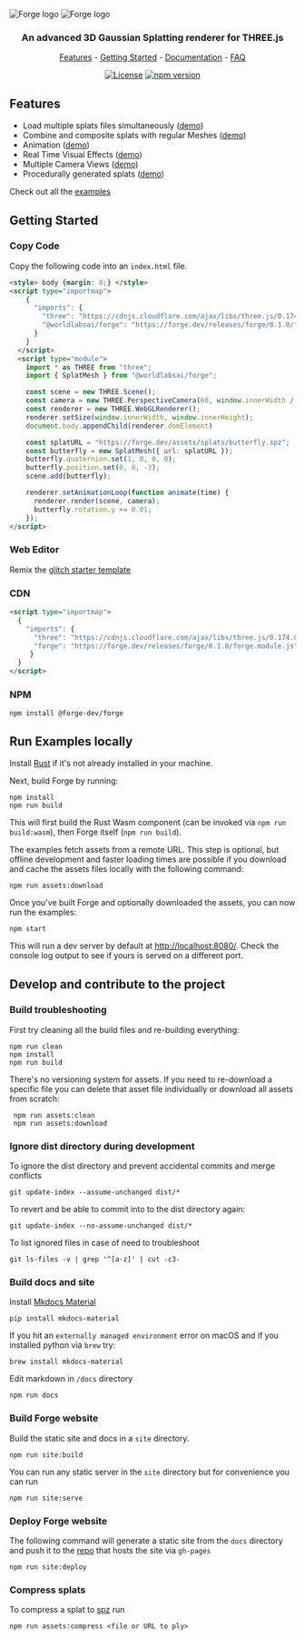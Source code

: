 <p align="center">

  ![Forge logo](https://github.com/user-attachments/assets/d9cec150-8ca1-47f4-b7d9-4782aa629166#gh-dark-mode-only)
  ![Forge logo](https://github.com/user-attachments/assets/adb2f0d7-df30-49e5-be7f-75c14f008735#gh-light-mode-only)

  <h3 align="center">An advanced 3D Gaussian Splatting renderer for THREE.js</h3>
  <div align="center">

  [Features](#features) -
  [Getting Started](#getting-started) -
  <a href="https://www.forge.dev/">Documentation</a> -
  <a href="https://www.forge.dev/">FAQ</a>
  </div>
  </p>

   <div align="center">

  [![License](https://img.shields.io/badge/license-MIT-%23d43e4c)](https://github.com/forge-gfx/forge/blob/main/LICENSE)
  [![npm version](https://img.shields.io/npm/v/forge?color=d43e4c)](https://www.npmjs.com/package/forge)

  </div>

<p>
  <a href="https://www.forge.dev" target="_blank">
    <picture>
    </picture>
  </a>

## Features

- Load multiple splats files simultaneously ([demo]())
- Combine and composite splats with regular Meshes ([demo]())
- Animation ([demo]())
- Real Time Visual Effects ([demo]())
- Multiple Camera Views ([demo]())
- Procedurally generated splats ([demo]())

Check out all the [examples]()

## Getting Started

### Copy Code

Copy the following code into an `index.html` file.


```html
<style> body {margin: 0;} </style>
<script type="importmap">
    {
      "imports": {
        "three": "https://cdnjs.cloudflare.com/ajax/libs/three.js/0.174.0/three.module.js",
        "@worldlabsai/forge": "https://forge.dev/releases/forge/0.1.0/forge.module.js"
      }
    }
  </script>
  <script type="module">
    import * as THREE from "three";
    import { SplatMesh } from "@worldlabsai/forge";

    const scene = new THREE.Scene();
    const camera = new THREE.PerspectiveCamera(60, window.innerWidth / window.innerHeight, 0.1, 1000);
    const renderer = new THREE.WebGLRenderer();
    renderer.setSize(window.innerWidth, window.innerHeight);
    document.body.appendChild(renderer.domElement)

    const splatURL = "https://forge.dev/assets/splats/butterfly.spz";
    const butterfly = new SplatMesh({ url: splatURL });
    butterfly.quaternion.set(1, 0, 0, 0);
    butterfly.position.set(0, 0, -3);
    scene.add(butterfly);

    renderer.setAnimationLoop(function animate(time) {
      renderer.render(scene, camera);
      butterfly.rotation.y += 0.01;
    });
</script>
```

### Web Editor

Remix the [glitch starter template](https://glitch.com/edit/#!/forge-dev)

### CDN

```html
<script type="importmap">
  {
    "imports": {
      "three": "https://cdnjs.cloudflare.com/ajax/libs/three.js/0.174.0/three.module.js",
      "forge": "https://forge.dev/releases/forge/0.1.0/forge.module.js"
     }
  }
</script>
```

### NPM

```shell
npm install @forge-dev/forge
```

## Run Examples locally

Install [Rust](https://www.rust-lang.org/tools/install) if it's not already installed in your machine.

Next, build Forge by running:
```
npm install
npm run build
```
This will first build the Rust Wasm component (can be invoked via `npm run build:wasm`), then Forge itself (`npm run build`).

The examples fetch assets from a remote URL. This step is optional, but offline development and faster loading times are possible if you download and cache the assets files locally with the following command:
```
npm run assets:download
```

Once you've built Forge and optionally downloaded the assets, you can now run the examples:
```
npm start
```
This will run a dev server by default at [http://localhost:8080/](http://localhost:8080/). Check the console log output to see if yours is served on a different port.

## Develop and contribute to the project

### Build troubleshooting

First try cleaning all the build files and re-building everything:
```
npm run clean
npm install
npm run build
```

There's no versioning system for assets. If you need to re-download a specific file you can delete that asset file individually or download all assets from scratch:

```
 npm run assets:clean
 npm run assets:download
```

### Ignore dist directory during development

To ignore the dist directory and prevent accidental commits and merge conflicts

```
git update-index --assume-unchanged dist/*
```

To revert and be able to commit into to the dist directory again:

```
git update-index --no-assume-unchanged dist/*
```

To list ignored files in case of need to troubleshoot

```
git ls-files -v | grep '^[a-z]' | cut -c3-
```

### Build docs and site

Install [Mkdocs Material](https://squidfunk.github.io/mkdocs-material/)

```
pip install mkdocs-material
```

If you hit an `externally managed environment` error on macOS and if you installed python via `brew` try:

```
brew install mkdocs-material
```

Edit markdown in `/docs` directory

```
npm run docs
```

### Build Forge website

Build the static site and docs in a `site` directory.

```
npm run site:build
```

You can run any static server in the `site` directory but for convenience you can run

```
npm run site:serve
```

### Deploy Forge website

The following command will generate a static site from the `docs` directory and push it to the [repo](https://github.com/forge-gfx/forge-gfx.github.io) that hosts the site via `gh-pages`

```
npm run site:deploy
```

### Compress splats

To compress a splat to [spz](https://scaniverse.com/spz) run

`npm run assets:compress <file or URL to ply>`
